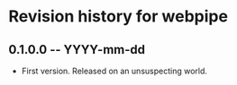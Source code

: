 # Revision history for webpipe

## 0.1.0.0  -- YYYY-mm-dd

* First version. Released on an unsuspecting world.
